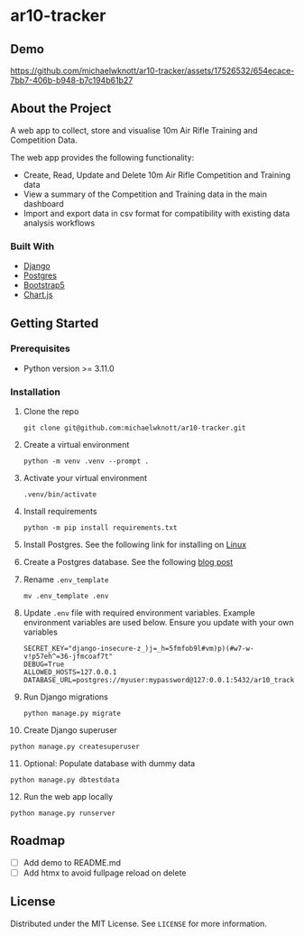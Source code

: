 # ar10-tracker

## Demo

https://github.com/michaelwknott/ar10-tracker/assets/17526532/654ecace-7bb7-406b-b948-b7c194b61b27

## About the Project
A web app to collect, store and visualise 10m Air Rifle Training and Competition Data.

The web app provides the following functionality:
+ Create, Read, Update and Delete 10m Air Rifle Competition and Training data
+ View a summary of the Competition and Training data in the main dashboard
+ Import and export data in csv format for compatibility with existing data analysis workflows

### Built With
+ [Django](https://www.djangoproject.com/)
+ [Postgres](https://www.postgresql.org/)
+ [Bootstrap5](https://getbootstrap.com/)
+ [Chart.js](https://www.chartjs.org/)

## Getting Started

### Prerequisites
+ Python version >= 3.11.0

### Installation

1. Clone the repo
    ```
    git clone git@github.com:michaelwknott/ar10-tracker.git
    ```

2. Create a virtual environment
   ```
   python -m venv .venv --prompt .
   ```

3. Activate your virtual environment
   ```
   .venv/bin/activate
   ```

4. Install requirements
   ```
   python -m pip install requirements.txt
   ```

5. Install Postgres. See the following link for installing on [Linux](https://www.digitalocean.com/community/tutorials/how-to-install-postgresql-on-ubuntu-22-04-quickstart)

6. Create a Postgres database. See the following [blog post](https://michaelwknott.github.io/using-postgresql-with-django.html)

7. Rename `.env_template`
   ```
   mv .env_template .env
   ```

8. Update `.env` file with required environment variables. Example environment variables are used below. Ensure you update with your own variables 
   ```
   SECRET_KEY="django-insecure-z_)j=_h=5fmfob9l#vm)p)(#w7-w-v!p57eh^=36-jfmcoaf7t"
   DEBUG=True
   ALLOWED_HOSTS=127.0.0.1
   DATABASE_URL=postgres://myuser:mypassword@127:0.0.1:5432/ar10_tracker
   ```

9. Run Django migrations
   ```
   python manage.py migrate
   ```

10. Create Django superuser
  ```
python manage.py createsuperuser
```

11. Optional: Populate database with dummy data
  ```
  python manage.py dbtestdata
```

12. Run the web app locally
  ```
  python manage.py runserver
```
## Roadmap

- [ ] Add demo to README.md
- [ ] Add htmx to avoid fullpage reload on delete

## License
Distributed under the MIT License. See `LICENSE` for more information.

